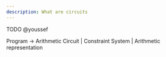 ```yaml
---
description: What are circuits
---
```


TODO @youssef

Program -> Arithmetic Circuit | Constraint System | Arithmetic representation

